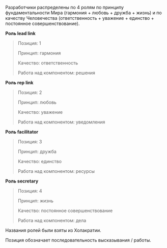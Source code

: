Разработчики распределены по 4 ролям по принципу фундаментальности Мира (гармония + любовь + дружба + жизнь) и по качеству Человечества (ответственность + уважение + единство + постоянное совершенствование).

**Роль lead link**
> Позиция: 1
> 
> Принцип: гармония
> 
> Качество: ответственность
> 
> Работа над компонентом: решения

**Роль rep link**
> Позиция: 2
> 
> Принцип: любовь
> 
> Качество: уважение
> 
> Работа над компонентом: уведомления

**Роль facilitator**
> Позиция: 3
> 
> Принцип: дружба
> 
> Качество: единство
> 
> Работа над компонентом: ресурсы

**Роль secretary**
> Позиция: 4
> 
> Принцип: жизнь
> 
> Качество: постоянное совершенствование
> 
> Работа над компонентом: дела

Названия ролей были взяты из Холакратии. 

Позиция обозначает последовательность высказывания / работы.